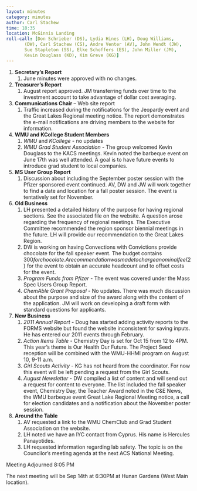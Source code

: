 ```yaml
---
layout: minutes
category: minutes
author: Carl Stachew
time: 18:35
location: McGinnis Landing
roll-call: [Don Schrieber (DS), Lydia Hines (LH), Doug Williams,
	   (DW), Carl Stachew (CS), Andre Venter (AV), John Wendt (JW),
	   Sue Stapleton (SS), Elke Schoffers (ES), John Miller (JM),
	   Kevin Douglass (KD), Kim Greve (KG)]
---
```


1. **Secretary’s Report**
   1. June minutes were approved with no changes.
2. **Treasurer’s Report**
   1. August report approved. JM transferring funds over time to the investment account to take advantage of dollar cost averaging.
3. **Communications Chair** – Web site report
   1. Traffic increased during the notifications for the Jeopardy event and the Great Lakes Regional meeting notice. The report demonstrates the e-mail notifications are driving members to the website for information.
4. **WMU and KCollege Student Members**
   1. *WMU* and *KCollege* - no updates
   2. *WMU Grad Student Association* - The group welcomed Kevin Douglass to the KACS meetings. Kevin noted the barbeque event on June 17th was well attended. A goal is to have future events to introduce grad student to local companies.
5. **MS User Group Report**
   1. Discussion about including the September poster session with the Pfizer sponsored event continued. AV, DW and JW will work together to find a date and location for a fall poster session. The event is tentatively set for November.
6. **Old Business**
   1. LH presented a detailed history of the purpose for having regional sections. See the associated file on the website. A question arose regarding the frequency of regional meetings. The Executive Committee recommended the region sponsor biennial meetings in the future. LH will provide our recommendation to the Great Lakes Region.
   2. DW is working on having Convections with Convictions provide chocolate for the fall speaker event. The budget contains $300 for chocolate. A recommendation was made to charge a nominal fee ($2) for the event to obtain an accurate headcount and to offset costs for the event.
   3. *Program Funds from Pfizer* - The event was covered under the Mass Spec Users Group Report.
   4. *ChemAble Grant Proposal* - No updates. There was much discussion about the purpose and size of the award along with the content of the application. JM will work on developing a draft form with standard questions for applicants.
7. **New Business**
   1. *2011 Annual Report* - Doug has started adding activity reports to the FORMS website but found the website inconsistent for saving inputs. He has entered our 2011 events through February.
   2. *Action Items Table* - Chemistry Day is set for Oct 15 from 12 to 4PM. This year’s theme is Our Health Our Future. The Project Seed reception will be combined with the WMU-HHMI program on August 10, 9-11 a.m.
   3. *Girl Scouts Activity* - KG has not heard from the coordinator. For now this event will be left pending a request from the Girl Scouts.
   4. *August Newsletter* - DW compiled a list of content and will send out a request for content to everyone. The list included the fall speaker event, Chemistry Day, the Teacher Award noted in the C&E News, the WMU barbeque event Great Lake Regional Meeting notice, a call for election candidates and a notification about the November poster session.
8. **Around the Table**
   1. AV requested a link to the WMU ChemClub and Grad Student Association on the website.
   2. LH noted we have an IYC contact from Cyprus. His name is Hercules Panayotides.
   3. LH requested information regarding lab safety. The topic is on the Councilor’s meeting agenda at the next ACS National Meeting.

Meeting Adjourned 8:05 PM

The next meeting will be Sep 14th at 6:30PM at Hunan Gardens (West Main location).
